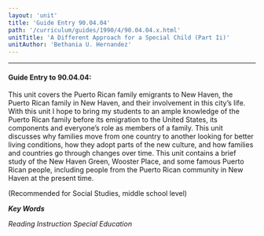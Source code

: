 ```yaml
---
layout: 'unit'
title: 'Guide Entry 90.04.04'
path: '/curriculum/guides/1990/4/90.04.04.x.html'
unitTitle: 'A Different Approach for a Special Child (Part Ii)'
unitAuthor: 'Bethania U. Hernandez'
---
```


<body>
<hr/>
 <h4>
  Guide Entry to 90.04.04:
 </h4>
 This unit covers the Puerto Rican family emigrants to New Haven, the Puerto Rican family in New Haven, and their involvement in this city’s life. With this unit I hope to bring my students to an ample knowledge of the Puerto Rican family before its emigration to the United States, its components and everyone’s role as members of a family. This unit discusses why families move from one country to another looking for better living conditions, how they adopt parts of the new culture, and how families and countries go through changes over time. This unit contains a brief study of the New Haven Green, Wooster Place, and some famous Puerto Rican people, including people from the Puerto Rican community in New Haven at the present time.
 <p>
  (Recommended for Social Studies, middle school level)
 </p>
<p>
  <b>
   <i>
    Key Words
   </i>
  </b>
  <br/>
 </p>
 <p>
  <i>
   Reading Instruction Special Education
  </i>
 </p>

</body>
